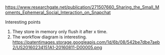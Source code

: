 https://www.researchgate.net/publication/271507660_Sharing_the_Small_Moments_Ephemeral_Social_Interaction_on_Snapchat

Interesting points
1) They store in memory only flush it after x time.
2) The workflow diagram is interesting.
https://patentimages.storage.googleapis.com/1d/6b/08/542be7dbe7aeb2/US20160234151A1-20160811-D00005.png
